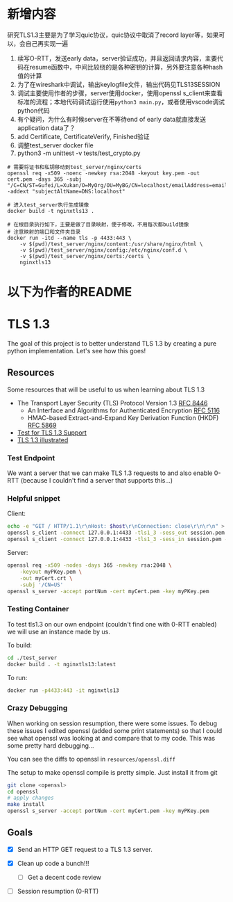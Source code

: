 # 新增内容
研究TLS1.3主要是为了学习quic协议，quic协议中取消了record layer等，如果可以，会自己再实现一遍
1. 续写O-RTT，发送early data，server验证成功，并且返回请求内容，主要代码在resume函数中，中间比较绕的是各种密钥的计算，另外要注意各种hash值的计算
2. 为了在wireshark中调试，输出keylogfile文件，输出代码见TLS13SESSION
3. 调试主要使用作者的步骤，server使用docker，使用openssl s_client来查看标准的流程；本地代码调试运行使用```python3 main.py```，或者使用vscode调试python代码
4. 有个疑问，为什么有时候server在不等待end of early data就直接发送application data了？
5. add Certificate, CertificateVerify, Finished验证
6. 调整test_server docker file
7. python3 -m unittest -v tests/test_crypto.py
```shell
# 需要将证书和私钥移动到test_server/nginx/certs
openssl req -x509 -noenc -newkey rsa:2048 -keyout key.pem -out cert.pem -days 365 -subj "/C=CN/ST=Gufei/L=Xukan/O=MyOrg/OU=MyBG/CN=localhost/emailAddress=email@examle.com" -addext "subjectAltName=DNS:localhost"

# 进入test_server执行生成镜像
docker build -t nginxtls13 .

# 在根目录执行如下，主要是做了目录映射，便于修改，不用每次都build镜像
# 注意映射的端口和文件夹目录
docker run -itd --name tls -p 4433:443 \
	-v $(pwd)/test_server/nginx/content:/usr/share/nginx/html \
	-v $(pwd)/test_server/nginx/config:/etc/nginx/conf.d \
	-v $(pwd)/test_server/nginx/certs:/certs \
	nginxtls13
```

# 以下为作者的README
# TLS 1.3
The goal of this project is to better understand TLS 1.3 by creating a pure python implementation. Let's see how this goes!


## Resources
Some resources that will be useful to us when learning about TLS 1.3
*  The Transport Layer Security (TLS) Protocol Version 1.3 [RFC 8446](https://tools.ietf.org/html/rfc8446)
    *  An Interface and Algorithms for Authenticated Encryption [RFC 5116](https://tools.ietf.org/html/rfc5116)
    *  HMAC-based Extract-and-Expand Key Derivation Function (HKDF) [RFC 5869](https://tools.ietf.org/html/rfc5869)
* [Test for TLS 1.3 Support](https://www.cdn77.com/tls-test)
* [TLS 1.3 illustrated](https://tls13.ulfheim.net/)

### Test Endpoint
We want a server that we can make TLS 1.3 requests to and also enable 0-RTT (because I couldn't find a server that supports this...)

### Helpful snippet
Client:

```bash
echo -e "GET / HTTP/1.1\r\nHost: $host\r\nConnection: close\r\n\r\n" > request.txt
openssl s_client -connect 127.0.0.1:4433 -tls1_3 -sess_out session.pem -keylogfile ./keylogfile -ign_eof < request.txt
openssl s_client -connect 127.0.0.1:4433 -tls1_3 -sess_in session.pem -keylogfile ./keylogfile -early_data request.txt
```

Server:
```bash
openssl req -x509 -nodes -days 365 -newkey rsa:2048 \
    -keyout myPKey.pem \
    -out myCert.crt \
    -subj '/CN=US'
openssl s_server -accept portNum -cert myCert.pem -key myPKey.pem
```

### Testing Container
To test tls1.3 on our own endpoint (couldn't find one with 0-RTT enabled) we will use an instance made by us.

To build:
```bash
cd ./test_server
docker build . -t nginxtls13:latest
```
To run:
```bash
docker run -p4433:443 -it nginxtls13
```

### Crazy Debugging
When working on session resumption, there were some issues. To debug these issues I edited openssl (added some print statements) so that I could see what openssl was looking at and compare that to my code. This was some pretty hard debugging...

You can see the diffs to openssl in ```resources/openssl.diff```

The setup to make openssl compile is pretty simple. Just install it from git 
```bash
git clone <openssl>
cd openssl
# apply changes
make install
openssl s_server -accept portNum -cert myCert.pem -key myPKey.pem
```

## Goals
 - [x] Send an HTTP GET request to a TLS 1.3 server.
 - [x] Clean up code a bunch!!!
    - [ ] Get a decent code review
 - [ ] Session resumption (0-RTT)

